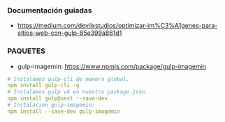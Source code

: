 ### Documentación guiadas
- https://medium.com/devilxstudios/optimizar-im%C3%A1genes-para-sitios-web-con-gulp-85e399a861d1

### PAQUETES
- gulp-imagemin: https://www.npmjs.com/package/gulp-imagemin

```yaml
# Instalamos gulp-cli de manera global.
npm install gulp-cli -g
# Instalamos gulp v4 en nuestro package.json.
npm install gulp@next --save-dev
# Instalación gulp-imagemin:
npm install --save-dev gulp-imagemin
```